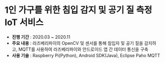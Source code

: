 # 1인 가구를 위한 침입 감지 및 공기 질 측정 IoT 서비스

- **진행 기간** : 2020.03 ~ 2020.11
- **주요 내용** : 라즈베리파이의 OpenCV 및 센서를 통해 침입자 및 공기 질을 감지하고, MQTT를 사용하여 라즈베리파이와 안드로이드 앱 간 데이터 통신을 구축
- **사용 기술** : Raspberry Pi(Python), Android SDK(Java), Eclipse Paho MQTT
